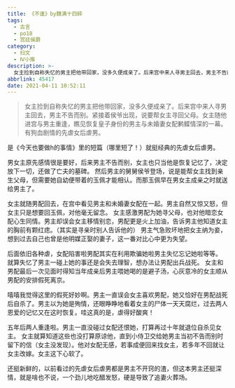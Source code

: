 ```yaml
---
title: 《不逢》by魏满十四碎
tags:
  - 古言
  - po18
  - 宫廷侯爵
category:
  - 扫文
  - Ⅳ小推
description: >-
  女主捡到自称失忆的男主把他带回家，没多久便成亲了。后来宫中来人寻男主回去，男主不告而别。紧接着侯爷出现，说要帮女主寻回父母。女主随他进宫与男主重逢，瞧见恢复皇子身份的男主与未婚妻女配鹣鲽情深的一幕。有狗血剧情的先虐女后虐男。
abbrlink: 45417
date: 2021-04-11 10:52:11
---
```

<meta name="referrer" content="no-referrer" />

> 女主捡到自称失忆的男主把他带回家，没多久便成亲了。后来宫中来人寻男主回去，男主不告而别。紧接着侯爷出现，说要帮女主寻回父母。女主随他进宫与男主重逢，瞧见恢复皇子身份的男主与未婚妻女配鹣鲽情深的一幕。有狗血剧情的先虐女后虐男。

是《今天也要做h的事情》里的短篇（哪里短了！）就挺经典的先虐女后虐男。

男女主原先感情很是要好，后来男主不告而别，女主也只当他是恢复记忆了，决定放下一切，还做了亡夫的墓碑。
然后男主的舅舅侯爷登场，说是能帮女主找到亲生父母，但需要她自幼便带着的玉佩才能相认。而那玉佩早在男女主成亲之时就送给男主了。

女主就随男配回去，在宫中看见男主和未婚妻女配在一起。男主自然又惊又怒，但女主只是想要回玉佩，对他毫无留念。
女主感激男配为她寻父母，也对他暗恋女配心生同情。男主却误会女主移情别恋，男配更是火上加油，告诉男主他知道女主的胸前有颗红痣。（其实是寻亲时别人告诉他的）
男主气急败坏地把女主纳为妾，想到过去自己也曾是他明媒正娶的妻子，这一番对比心中更为失望。

后面依旧各种虐，女配陷害啦男配其实在利用欺骗她啦男主失忆忘记她啦等等。
就算失忆了男主一碰上她的事还是会失去理智，想办法让男配出兵战死。
女主和男配最后一次见面时得知当年成亲后男主喂她喝的是避子汤，心灰意冷的女主顺从男配的安排假死离京。

嘻嘻我觉得这里的假死好妙啊。男主一直误会女主喜欢男配，她又恰好在男配战死后自杀了。男主以为她是殉情，还眼睁睁地看着女主的尸体一天天腐烂，过去两人恩爱的记忆又在这时恢复。哇这真的是，虐得好酸爽！

五年后两人重逢啦。男主一直没碰过女配还恨她，打算再过十年就退位自杀见女主。
女主就算知道这些也没打算原谅他，直到小侍卫交给她男主当初不告而别时留下的信（女主没发现）。他对女配无感，若事成便回来找女主，若多年不回就让女主改嫁。女主这下心软了。

还挺新鲜的，以前看过的先虐女后虐男都是男主不开窍的渣，但这本男主还挺深情，就是啥也不说，一个劲儿地吃醋发怒，硬是导致了追妻火葬场。